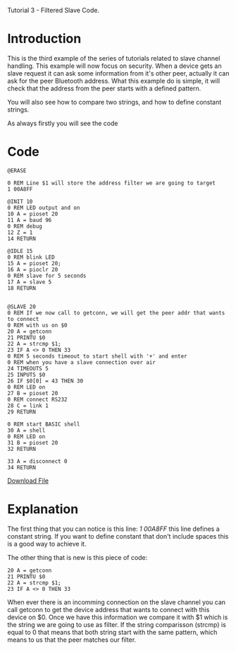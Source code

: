 Tutorial 3 - Filtered Slave Code.

# Introduction #
This is the third example of the series of tutorials related to slave channel handling. This example will now focus on security. When a device gets an slave request it can ask some information from it's other peer, actually it can ask for the peer Bluetooth address. What this example do is simple, it will check that the address from the peer starts with a defined pattern.

You will also see how to compare two strings, and how to define constant strings.

As always firstly you will see the code

# Code #
```
@ERASE

0 REM Line $1 will store the address filter we are going to target
1 00A8FF

@INIT 10
0 REM LED output and on
10 A = pioset 20
11 A = baud 96
0 REM debug
12 Z = 1
14 RETURN

@IDLE 15
0 REM blink LED
15 A = pioset 20;
16 A = pioclr 20
0 REM slave for 5 seconds
17 A = slave 5
18 RETURN


@SLAVE 20
0 REM If we now call to getconn, we will get the peer addr that wants to connect
0 REM with us on $0
20 A = getconn
21 PRINTU $0
22 A = strcmp $1;
23 IF A <> 0 THEN 33
0 REM 5 seconds timeout to start shell with '+' and enter
0 REM when you have a slave connection over air
24 TIMEOUTS 5
25 INPUTS $0
26 IF $0[0] = 43 THEN 30
0 REM LED on
27 B = pioset 20
0 REM connect RS232
28 C = link 1
29 RETURN

0 REM start BASIC shell
30 A = shell
0 REM LED on
31 B = pioset 20
32 RETURN

33 A = disconnect 0
34 RETURN

```

[Download File](http://aircable.googlecode.com/svn/examples/filtered_service_slave/AIRcable.bas)

# Explanation #
The first thing that you can notice is this line: _1 00A8FF_ this line defines a constant string. If you want to define constant that don't include spaces this is a good way to achieve it.

The other thing that is new is this piece of code:
```
20 A = getconn
21 PRINTU $0
22 A = strcmp $1;
23 IF A <> 0 THEN 33
```
When ever there is an incomming connection on the slave channel you can call getconn to get the device address that wants to connect with this device on $0. Once we have this information we compare it with $1 which is the string we are going to use as filter. If the string comparisson (strcmp) is equal to 0 that means that both string start with the same pattern, which means to us that the peer matches our filter.